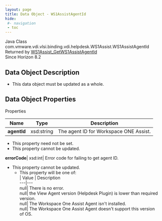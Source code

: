 ```yaml
---
layout: page
title: Data Object - WS1AssistAgentId
hide:
 #- navigation
 - toc
---
```






Java Class
    com.vmware.vdi.vlsi.binding.vdi.helpdesk.WS1Assist.WS1AssistAgentId  
Returned by
     [WS1Assist_GetWS1AssistAgentId](vdi.helpdesk.WS1Assist.md#getWS1AssistAgentId)  
Since 
    Horizon 8.2

## Data Object Description 

  * This data object must be updated as a whole.



## Data Object Properties

Properties

Name |  Type |  Description   
---|---|---  
**agentId**|  xsd:string|  The agent ID for Workspace ONE Assist.   


* This property need not be set.
* This property cannot be updated.

  
**errorCode**|  xsd:int|  Error code for failing to get agent ID.   


* This property cannot be updated.
  * This property will be one of:  
|  Value |  Description   
---|---  
null| There is no error.  
null| the View Agent version (Helpdesk Plugin) is lower than required version.  
null| The Workspace One Assist Agent isn't installed.  
null| The Workspace One Assist Agent doesn't support this version of OS.  

  
  
  
 
  
  

